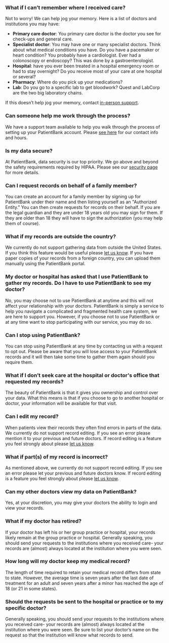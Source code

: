 ### What if I can’t remember where I received care? 
Not to worry! We can help jog your memory. Here is a list of doctors and institutions you may have: 

- **Primary care doctor**: You primary care doctor is the doctor you see for check-ups and general care.   
- **Specialist doctor**: You may have one or many specialist doctors. Think about what medical conditions you have. Do you have a pacemaker or heart condition? You probably have a cardiologist. Ever had a colonoscopy or endoscopy? This was done by a gastroenterologist.  
- **Hospital**: have you ever been treated in a hospital emergency room or had to stay overnight? Do you receive most of your care at one hospital or several?  
- **Pharmacy**: Where do you pick up your medications? 
- **Lab**: Do you go to a specific lab to get bloodwork? Quest and LabCorp are the two big laboratory chains. 

If this doesn’t help jog your memory, contact [in-person support](/contact).

### Can someone help me work through the process? 
We have a support team available to help you walk through the process of setting up your PatientBank account. Please [see here](/contact) for our contact info and hours.

### Is my data secure? 
At PatientBank, data security is our top priority. We go above and beyond the safety requirements required by HIPAA. Please see our [security page](https://www.patientbank.us/hipaa) for more details. 

### Can I request records on behalf of a family member? 
You can create an account for a family member by signing up for PatientBank under their name and then listing yourself as an "Authorized Entity." You can then create requests for records on their behalf. If you are the legal guardian and they are under 18 years old you may sign for them. If they are older than 18 they will have to sign the authorization (you may help them of course).    

### What if my records are outside the country? 
We currently do not support gathering data from outside the United States. If you think this feature would be useful please [let us know](/contact). If you have paper copies of your records from a foreign country, you can upload them manually using the PatientBank portal.

### My doctor or hospital has asked that I use PatientBank to gather my records. Do I have to use PatientBank to see my doctor? 
No, you may choose not to use PatientBank at anytime and this will not affect your relationship with your doctors. PatientBank is simply a service to help you navigate a complicated and fragmented health care system, we are here to support you. However, if you choose not to use PatientBank or at any time want to stop participating with our service, you may do so.

### Can I stop using PatientBank? 
You can stop using PatientBank at any time by contacting us with a request to opt out. Please be aware that you will lose access to your PatientBank records and it will then take some time to gather them again should you require them.

### What if I don’t seek care at the hospital or doctor's office that requested my records? 
The beauty of PatientBank is that it gives you ownership and control over your data. What this means is that if you choose to go to another hospital or doctor, your information will be available for that visit. 

### Can I edit my record? 
When patients view their records they often find errors in parts of the data. We currently do not support record editing. If you see an error please mention it to your previous and future doctors. If record editing is a feature you feel strongly about please [let us know](/contact). 

### What if part(s) of my record is incorrect? 
As mentioned above, we currently do not support record editing. If you see an error please let your previous and future doctors know. If record editing is a feature you feel strongly about please [let us know](/contact).

### Can my other doctors view my data on PatientBank? 
Yes, at your discretion, you may give your doctors the ability to login and view your records.

### What if my doctor has retired?
If your doctor has left his or her group practice or hospital, your records likely remain at the group practice or hospital. Generally speaking, you should send your requests to the institutions where you received care- your records are (almost) always located at the institution where you were seen.  

### How long will my doctor keep my medical record?
The length of time required to retain your medical record differs from state to state. However, the average time is seven years after the last date of treatment for an adult and seven years after a minor has reached the age of 18 (or 21 in some states).

### Should the requests be sent to the hospital or practice or to my specific doctor?
Generally speaking, you should send your requests to the institutions where you received care- your records are (almost) always located at the institution where you were seen. Be sure to list your doctor’s name on the request so that the institution will know what records to send.
